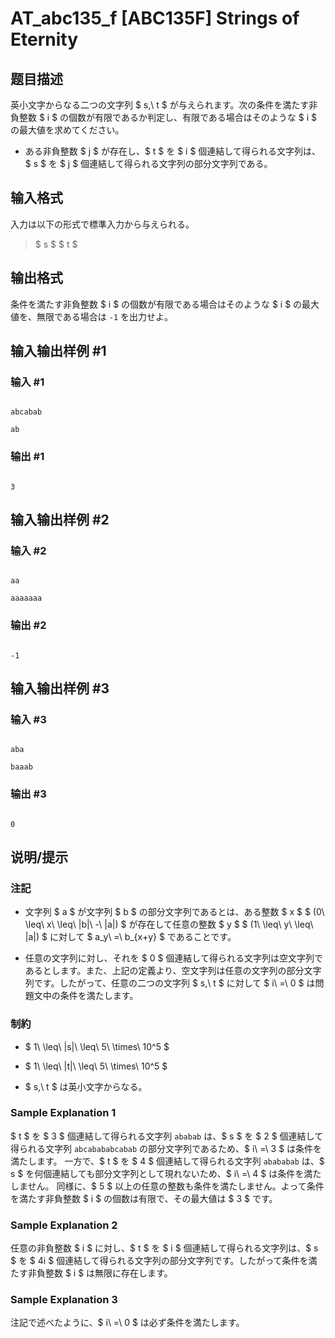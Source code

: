 # AT_abc135_f [ABC135F] Strings of Eternity

## 题目描述

[problemUrl]: https://atcoder.jp/contests/abc135/tasks/abc135_f

英小文字からなる二つの文字列 $ s,\ t $ が与えられます。次の条件を満たす非負整数 $ i $ の個数が有限であるか判定し、有限である場合はそのような $ i $ の最大値を求めてください。

- ある非負整数 $ j $ が存在し、$ t $ を $ i $ 個連結して得られる文字列は、$ s $ を $ j $ 個連結して得られる文字列の部分文字列である。

## 输入格式

入力は以下の形式で標準入力から与えられる。

> $ s $ $ t $

## 输出格式

条件を満たす非負整数 $ i $ の個数が有限である場合はそのような $ i $ の最大値を、無限である場合は `-1` を出力せよ。

## 输入输出样例 #1

### 输入 #1

```
abcabab
ab
```

### 输出 #1

```
3
```

## 输入输出样例 #2

### 输入 #2

```
aa
aaaaaaa
```

### 输出 #2

```
-1
```

## 输入输出样例 #3

### 输入 #3

```
aba
baaab
```

### 输出 #3

```
0
```

## 说明/提示

### 注記

- 文字列 $ a $ が文字列 $ b $ の部分文字列であるとは、ある整数 $ x $ $ (0\ \leq\ x\ \leq\ |b|\ -\ |a|) $ が存在して任意の整数 $ y $ $ (1\ \leq\ y\ \leq\ |a|) $ に対して $ a_y\ =\ b_{x+y} $ であることです。
- 任意の文字列に対し、それを $ 0 $ 個連結して得られる文字列は空文字列であるとします。また、上記の定義より、空文字列は任意の文字列の部分文字列です。したがって、任意の二つの文字列 $ s,\ t $ に対して $ i\ =\ 0 $ は問題文中の条件を満たします。

### 制約

- $ 1\ \leq\ |s|\ \leq\ 5\ \times\ 10^5 $
- $ 1\ \leq\ |t|\ \leq\ 5\ \times\ 10^5 $
- $ s,\ t $ は英小文字からなる。

### Sample Explanation 1

$ t $ を $ 3 $ 個連結して得られる文字列 `ababab` は、$ s $ を $ 2 $ 個連結して得られる文字列 `abcabababcabab` の部分文字列であるため、$ i\ =\ 3 $ は条件を満たします。 一方で、$ t $ を $ 4 $ 個連結して得られる文字列 `abababab` は、$ s $ を何個連結しても部分文字列として現れないため、$ i\ =\ 4 $ は条件を満たしません。 同様に、$ 5 $ 以上の任意の整数も条件を満たしません。よって条件を満たす非負整数 $ i $ の個数は有限で、その最大値は $ 3 $ です。

### Sample Explanation 2

任意の非負整数 $ i $ に対し、$ t $ を $ i $ 個連結して得られる文字列は、$ s $ を $ 4i $ 個連結して得られる文字列の部分文字列です。したがって条件を満たす非負整数 $ i $ は無限に存在します。

### Sample Explanation 3

注記で述べたように、$ i\ =\ 0 $ は必ず条件を満たします。